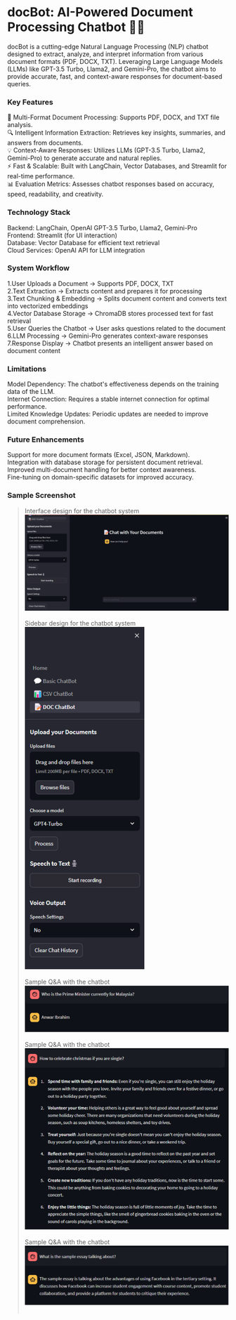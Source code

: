 # docBot: AI-Powered Document Processing Chatbot 📄🤖
docBot is a cutting-edge Natural Language Processing (NLP) chatbot designed to extract, analyze, and interpret information from various document formats (PDF, DOCX, TXT). 
Leveraging Large Language Models (LLMs) like GPT-3.5 Turbo, Llama2, and Gemini-Pro, the chatbot aims to provide accurate, fast, and context-aware responses for document-based queries.

### Key Features
📄 Multi-Format Document Processing: Supports PDF, DOCX, and TXT file analysis.</br>
🔍 Intelligent Information Extraction: Retrieves key insights, summaries, and answers from documents.</br>
💡 Context-Aware Responses: Utilizes LLMs (GPT-3.5 Turbo, Llama2, Gemini-Pro) to generate accurate and natural replies.</br>
⚡ Fast & Scalable: Built with LangChain, Vector Databases, and Streamlit for real-time performance.</br>
📊 Evaluation Metrics: Assesses chatbot responses based on accuracy, speed, readability, and creativity.

### Technology Stack
Backend: LangChain, OpenAI GPT-3.5 Turbo, Llama2, Gemini-Pro</br>
Frontend: Streamlit (for UI interaction)</br>
Database: Vector Database for efficient text retrieval</br>
Cloud Services: OpenAI API for LLM integration


### System Workflow
1.User Uploads a Document → Supports PDF, DOCX, TXT</br>
2.Text Extraction → Extracts content and prepares it for processing</br>
3.Text Chunking & Embedding → Splits document content and converts text into vectorized embeddings</br>
4.Vector Database Storage → ChromaDB stores processed text for fast retrieval</br>
5.User Queries the Chatbot → User asks questions related to the document</br>
6.LLM Processing → Gemini-Pro generates context-aware responses</br>
7.Response Display → Chatbot presents an intelligent answer based on document content


### Limitations
Model Dependency: The chatbot's effectiveness depends on the training data of the LLM.</br>
Internet Connection: Requires a stable internet connection for optimal performance.</br>
Limited Knowledge Updates: Periodic updates are needed to improve document comprehension.


### Future Enhancements
Support for more document formats (Excel, JSON, Markdown).</br>
Integration with database storage for persistent document retrieval.</br>
Improved multi-document handling for better context awareness.</br>
Fine-tuning on domain-specific datasets for improved accuracy.

### Sample Screenshot
> Interface design for the chatbot system
![Interface](images/interface.png)</br></br>
> Sidebar design for the chatbot system
![Sidebar_design](images/sidebar_design.png)</br></br>
> Sample Q&A with the chatbot
![sample1](images/sample1.png)</br></br>
> Sample Q&A with the chatbot
![sample2](images/sample2.png)</br></br>
> Sample Q&A with the chatbot
![sample3](images/sample3.png)</br></br>